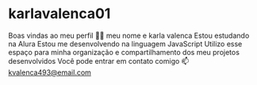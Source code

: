 # karlavalenca01
Boas vindas ao meu perfil 💙💙
meu nome e karla valenca
Estou estudando na Alura
Estou me desenvolvendo na linguagem JavaScript
Utilizo esse espaço para minha organização e compartilhamento dos meu projetos desenvolvidos
Você pode entrar em contato comigo 📫
kvalenca493@email.com




